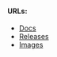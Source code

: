 #### URLs:
- [Docs](https://github.com/memcached/memcached/wiki)
- [Releases](https://github.com/memcached/memcached/tags)
- [Images](https://hub.docker.com/r/bitnami/memcached/tags)
